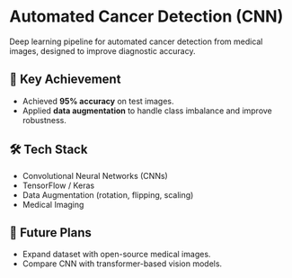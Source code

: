 # Automated Cancer Detection (CNN)

Deep learning pipeline for automated cancer detection from medical images, designed to improve diagnostic accuracy.

## 🚀 Key Achievement
- Achieved **95% accuracy** on test images.  
- Applied **data augmentation** to handle class imbalance and improve robustness.  

## 🛠️ Tech Stack
- Convolutional Neural Networks (CNNs)  
- TensorFlow / Keras  
- Data Augmentation (rotation, flipping, scaling)  
- Medical Imaging  

## 📂 Future Plans
- Expand dataset with open-source medical images.  
- Compare CNN with transformer-based vision models.  

